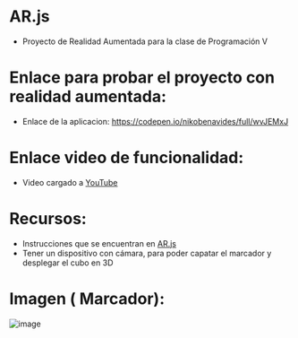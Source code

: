 # AR.js
* Proyecto de Realidad Aumentada para la clase de Programación V
# Enlace para probar el proyecto con realidad aumentada:
* Enlace de la aplicacion: https://codepen.io/nikobenavides/full/wvJEMxJ
# Enlace video de funcionalidad:
* Video cargado a [YouTube](https://www.youtube.com/watch?v=CfNg-T8eu0g)
# Recursos:
* Instrucciones que se encuentran en [AR.js](https://3sidedcube.com/ar-js-a-guide-to-developing-an-augmented-reality-web-app/)
* Tener un dispositivo con cámara, para poder capatar el marcador y desplegar el cubo en 3D
# Imagen ( Marcador):
 ![image](https://user-images.githubusercontent.com/80792944/121441920-3e9d6080-c950-11eb-864a-4177283641df.png)

